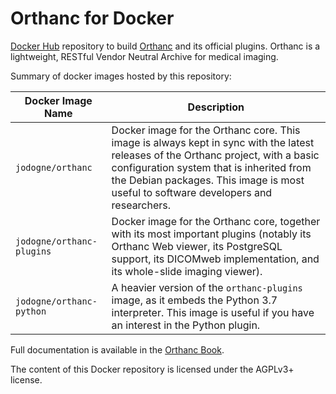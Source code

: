 # Orthanc for Docker

[Docker Hub](https://hub.docker.com/u/jodogne) repository to build
[Orthanc](http://www.orthanc-server.com/) and its official
plugins. Orthanc is a lightweight, RESTful Vendor Neutral Archive for
medical imaging.

Summary of docker images hosted by this repository:

| Docker Image Name | Description |
| --- | --- |
| `jodogne/orthanc` | Docker image for the Orthanc core. This image is always kept in sync with the latest releases of the Orthanc project, with a basic configuration system that is inherited from the Debian packages. This image is most useful to software developers and researchers. |
| `jodogne/orthanc-plugins` | Docker image for the Orthanc core, together with its most important plugins (notably its Orthanc Web viewer, its PostgreSQL support, its DICOMweb implementation, and its whole-slide imaging viewer). |
| `jodogne/orthanc-python` | A heavier version of the `orthanc-plugins` image, as it embeds the Python 3.7 interpreter. This image is useful if you have an interest in the Python plugin. |

Full documentation is available in the
[Orthanc Book](https://orthanc.uclouvain.be/book/users/docker.html).

The content of this Docker repository is licensed under the AGPLv3+
license.
